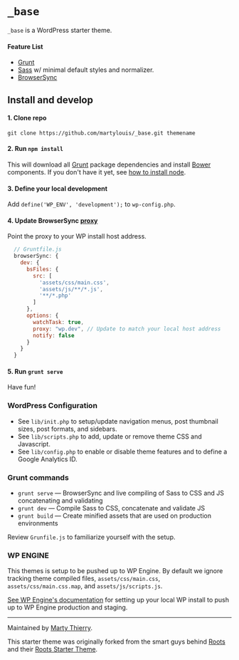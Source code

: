 # `_base`

`_base` is a WordPress starter theme.

#### Feature List

- [Grunt](http://gruntjs.com)
- [Sass](http://sass-lang.com/) w/ minimal default styles and normalizer.
- [BrowserSync](http://www.browsersync.io/)

## Install and develop

#### 1. Clone repo
`git clone https://github.com/martylouis/_base.git themename`

#### 2. Run `npm install`
This will download all [Grunt](http://gruntjs.com/) package dependencies and install [Bower](http://bower.io) components. If you don't have it yet, see [how to install node](https://docs.npmjs.com/getting-started/installing-node).

#### 3. Define your local development
Add `define('WP_ENV', 'development');` to `wp-config.php`.

#### 4. Update BrowserSync [proxy](http://www.browsersync.io/docs/grunt/#grunt-proxy)
Point the proxy to your WP install host address.

```js
  // Gruntfile.js
  browserSync: {
    dev: {
      bsFiles: {
        src: [
          'assets/css/main.css',
          'assets/js/**/*.js',
          '**/*.php'
        ]
      },
      options: {
        watchTask: true,
        proxy: "wp.dev", // Update to match your local host address
        notify: false
      }
    }
  }
```

#### 5. Run `grunt serve`
Have fun!

### WordPress Configuration

- See `lib/init.php` to setup/update navigation menus, post thumbnail sizes, post formats, and sidebars.
- See `lib/scripts.php` to add, update or remove theme CSS and Javascript.
- See `lib/config.php` to enable or disable theme features and to define a Google Analytics ID.


### Grunt commands

* `grunt serve` — BrowserSync and live compiling of Sass to CSS and JS concatenating and validating
* `grunt dev` — Compile Sass to CSS, concatenate and validate JS
* `grunt build` — Create minified assets that are used on production environments

Review `Grunfile.js` to familiarize yourself with the setup.

### WP ENGINE

This themes is setup to be pushed up to WP Engine. By default we ignore tracking theme compiled files, `assets/css/main.css`, `assets/css/main.css.map`, and `assets/js/scripts.js`.

[See WP Engine's documentation](http://wpengine.com/git/) for setting up your local WP install to push up to WP Engine production and staging.

------

Maintained by [Marty Thierry](http://twitter.com/martylouis).

This starter theme was originally forked from the smart guys behind [Roots](https://roots.io) and their [Roots Starter Theme](https://github.com/roots/sage/releases/tag/7.0.3).
